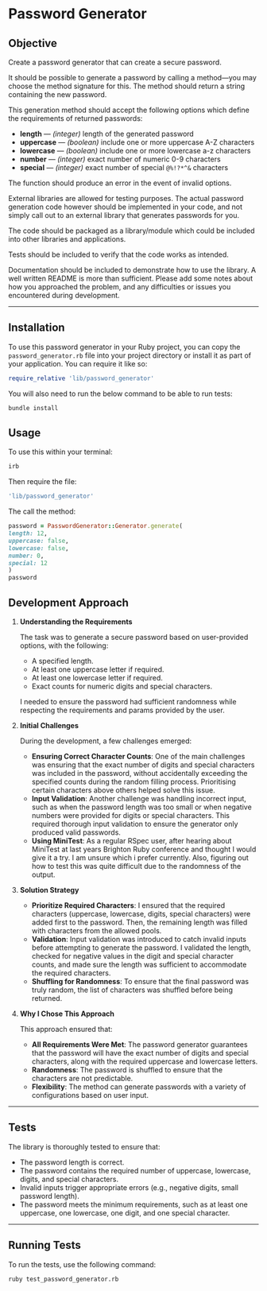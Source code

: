 # Password Generator

## Objective

Create a password generator that can create a secure password.

It should be possible to generate a password by calling a method—you may choose the method signature for this. The method should return a string containing the new password.

This generation method should accept the following options which define the requirements of returned passwords:

- **length** — *(integer)* length of the generated password
- **uppercase** — *(boolean)* include one or more uppercase A-Z characters
- **lowercase** — *(boolean)* include one or more lowercase a-z characters
- **number** — *(integer)* exact number of numeric 0-9 characters
- **special** — *(integer)* exact number of special `@%!?*^&` characters

The function should produce an error in the event of invalid options.

External libraries are allowed for testing purposes. The actual password generation code however should be implemented in your code, and not simply call out to an external library that generates passwords for you.

The code should be packaged as a library/module which could be included into other libraries and applications.

Tests should be included to verify that the code works as intended.

Documentation should be included to demonstrate how to use the library. A well written README is more than sufficient. Please add some notes about how you approached the problem, and any difficulties or issues you encountered during development.

---

## Installation

To use this password generator in your Ruby project, you can copy the `password_generator.rb` file into your project directory or install it as part of your application. You can require it like so:

```ruby
require_relative 'lib/password_generator'
```

You will also need to run the below command to be able to run tests:

```bash
bundle install
```

## Usage

To use this within your terminal:

```bash
irb
```

Then require the file:

```ruby
'lib/password_generator'
```

The call the method:

```ruby
password = PasswordGenerator::Generator.generate(
length: 12,
uppercase: false,
lowercase: false,
number: 0,
special: 12
)
password
```

## Development Approach

1. **Understanding the Requirements**

   The task was to generate a secure password based on user-provided options, with the following:

   - A specified length.
   - At least one uppercase letter if required.
   - At least one lowercase letter if required.
   - Exact counts for numeric digits and special characters.

   I needed to ensure the password had sufficient randomness while respecting the requirements and params provided by the user.

2. **Initial Challenges**

   During the development, a few challenges emerged:

   - **Ensuring Correct Character Counts**: One of the main challenges was ensuring that the exact number of digits and special characters was included in the password, without accidentally exceeding the specified counts during the random filling process. Prioritising certain characters above others helped solve this issue.
   - **Input Validation**: Another challenge was handling incorrect input, such as when the password length was too small or when negative numbers were provided for digits or special characters. This required thorough input validation to ensure the generator only produced valid passwords.
   - **Using MiniTest**: As a regular RSpec user, after hearing about MiniTest at last years Brighton Ruby conference and thought I would give it a try. I am unsure which i prefer currently. Also, figuring out how to test this was quite difficult due to the randomness of the output.

3. **Solution Strategy**

   - **Prioritize Required Characters**: I ensured that the required characters (uppercase, lowercase, digits, special characters) were added first to the password. Then, the remaining length was filled with characters from the allowed pools.
   - **Validation**: Input validation was introduced to catch invalid inputs before attempting to generate the password. I validated the length, checked for negative values in the digit and special character counts, and made sure the length was sufficient to accommodate the required characters.
   - **Shuffling for Randomness**: To ensure that the final password was truly random, the list of characters was shuffled before being returned.

4. **Why I Chose This Approach**

   This approach ensured that:

   - **All Requirements Were Met**: The password generator guarantees that the password will have the exact number of digits and special characters, along with the required uppercase and lowercase letters.
   - **Randomness**: The password is shuffled to ensure that the characters are not predictable.
   - **Flexibility**: The method can generate passwords with a variety of configurations based on user input.

---

## Tests

The library is thoroughly tested to ensure that:

- The password length is correct.
- The password contains the required number of uppercase, lowercase, digits, and special characters.
- Invalid inputs trigger appropriate errors (e.g., negative digits, small password length).
- The password meets the minimum requirements, such as at least one uppercase, one lowercase, one digit, and one special character.

---

## Running Tests

To run the tests, use the following command:

```bash
ruby test_password_generator.rb
```
